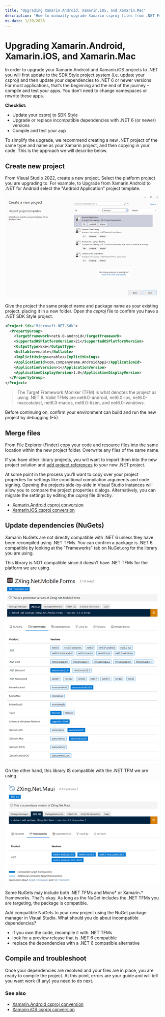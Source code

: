 ```yaml
---
title: "Upgrading Xamarin.Android, Xamarin.iOS, and Xamarin.Mac"
description: "How to manually upgrade Xamarin csproj files from .NET Framework to .NET."
ms.date: 1/20/2023
---
```


# Upgrading Xamarin.Android, Xamarin.iOS, and Xamarin.Mac

In order to upgrade your Xamarin.Android and Xamarin.iOS projects to .NET you will first update to the SDK Style project system (i.e. update your csproj) and then update your dependencies to .NET 6 or newer versions. For most applications, that’s the beginning and the end of the journey – compile and test your apps. You don’t need to change namespaces or rewrite these apps.

**Checklist:**

* Update your csproj to SDK Style
* Upgrade or replace incompatible dependencies with .NET 6 (or newer) versions
* Compile and test your app

To simplify the upgrade, we recommend creating a new .NET project of the same type and name as your Xamarin project, and then copying in your code. This is the approach we will describe below.

## Create new project

From Visual Studio 2022, create a new project. Select the platform project you are upgrading to. For example, to Upgrade from Xamarin.Android to .NET for Android select the "Android Application" project template.

![New Project dialog](media/new-project-dialog.png)

Give the project the same project name and package name as your existing project, placing it in a new folder. Open the _csproj_ file to confirm you have a .NET SDK Style project.

```xml
<Project Sdk="Microsoft.NET.Sdk">
  <PropertyGroup>
    <TargetFramework>net6.0-android</TargetFramework>
    <SupportedOSPlatformVersion>21</SupportedOSPlatformVersion>
    <OutputType>Exe</OutputType>
    <Nullable>enable</Nullable>
    <ImplicitUsings>enable</ImplicitUsings>
    <ApplicationId>com.companyname.AndroidApp2</ApplicationId>
    <ApplicationVersion>1</ApplicationVersion>
    <ApplicationDisplayVersion>1.0</ApplicationDisplayVersion>
  </PropertyGroup>
</Project>
```

> The Target Framework Moniker (TFM) is what denotes the project as using .NET 6. Valid TFMs are net6.0-android, net6.0-ios, net6.0-maccatalyst, net6.0-macos, net6.0-tizen, and net6.0-windows.

Before continuing on, confirm your environment can build and run the new project by debugging (F5).

## Merge files

From File Explorer (Finder) copy your code and resource files into the same location within the new project folder. Overwrite any files of the same name.

If you have other library projects, you will want to import them into the new project solution and [add project references](https://learn.microsoft.com/visualstudio/ide/managing-references-in-a-project?view=vs-2022) to your new .NET project.

At some point in the process you'll want to copy over your project properties for settings like conditional compilation arguments and code signing. Opening the projects side-by-side in Visual Studio instances will allow you to compare the project properties dialogs. Alternatively, you can migrate the settings by editing the _csproj_ file directly.

* [Xamarin.Android csproj conversion](android-csproj.md)
* [Xamarin.iOS csproj conversion](ios-csproj.md)

## Update dependencies (NuGets)

Xamarin NuGets are not directly compatible with .NET 6 unless they have been recompiled using .NET TFMs. You can confirm a package is .NET 6 compatible by looking at the "Frameworks" tab on NuGet.org for the library you are using.

This library is NOT compatible since it doesn't have .NET TFMs for the platform we are using.

![incompatible NuGet](media/incompatible-nuget.png)

On the other hand, this library IS compatible with the .NET TFM we are using.

![compatible NuGet](media/compatile-nuget.png)

Some NuGets may include both .NET TFMs and Mono\* or Xamarin.\* frameworks. That's okay. As long as the NuGet includes the .NET TFMs you are targeting, the package is compatible.

Add compatible NuGets to your new project using the NuGet package manager in Visual Studio. What should you do about incompatible dependencies?

* if you own the code, recompile it with .NET TFMs
* look for a preview release that is .NET 6 compatible
* replace the dependencies with a .NET 6 compatible alternative

## Compile and troubleshoot

Once your dependencies are resolved and your files are in place, you are ready to compile the project. At this point, errors are your guide and will tell you want work (if any) you need to do next.

### See also

* [Xamarin.Android csproj conversion](android-csproj.md)
* [Xamarin.iOS csproj conversion](ios-csproj.md)
